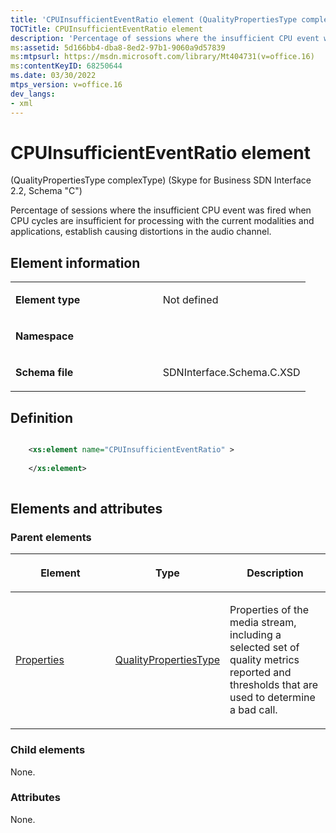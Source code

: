 ```yaml
---
title: 'CPUInsufficientEventRatio element (QualityPropertiesType complexType)'
TOCTitle: CPUInsufficientEventRatio element
description: 'Percentage of sessions where the insufficient CPU event was fired when CPU cycles are insufficient for processing with the current modalities and applications, establish causing distortions in the audio channel.'
ms:assetid: 5d166bb4-dba8-8ed2-97b1-9060a9d57839
ms:mtpsurl: https://msdn.microsoft.com/library/Mt404731(v=office.16)
ms:contentKeyID: 68250644
ms.date: 03/30/2022
mtps_version: v=office.16
dev_langs:
- xml
---
```


# CPUInsufficientEventRatio element 

(QualityPropertiesType complexType) (Skype for Business SDN Interface 2.2, Schema "C")

Percentage of sessions where the insufficient CPU event was fired when CPU cycles are insufficient for processing with the current modalities and applications, establish causing distortions in the audio channel. 

## Element information

<table>
<colgroup>
<col style="width: 50%" />
<col style="width: 50%" />
</colgroup>
<tbody>
<tr class="odd">
<td><p><strong>Element type</strong></p></td>
<td><p>Not defined</p></td>
</tr>
<tr class="even">
<td><p><strong>Namespace</strong></p></td>
<td><p></p></td>
</tr>
<tr class="odd">
<td><p><strong>Schema file</strong></p></td>
<td><p>SDNInterface.Schema.C.XSD</p></td>
</tr>
</tbody>
</table>


## Definition

```xml

    <xs:element name="CPUInsufficientEventRatio" >
    
    </xs:element>
  
```

## Elements and attributes

### Parent elements

<table>
<colgroup>
<col style="width: 33%" />
<col style="width: 33%" />
<col style="width: 33%" />
</colgroup>
<thead>
<tr class="header">
<th><p>Element</p></th>
<th><p>Type</p></th>
<th><p>Description</p></th>
</tr>
</thead>
<tbody>
<tr class="odd">
<td><p><a href="properties-element-qualitytype-complextype-skype-for-business-sdn-interface-2-2-schema-c.md">Properties</a></p></td>
<td><p><a href="qualitypropertiestype-complextype-skype-for-business-sdn-interface-2-2-schema-c.md">QualityPropertiesType</a></p></td>
<td><p>Properties of the media stream, including a selected set of quality metrics reported and thresholds that are used to determine a bad call.</p></td>
</tr>
</tbody>
</table>


### Child elements

None.

### Attributes

None.
